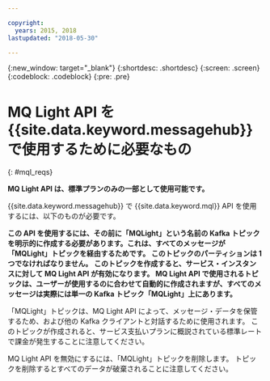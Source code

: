 ```yaml
---

copyright:
  years: 2015, 2018
lastupdated: "2018-05-30"

---
```


{:new_window: target="_blank"}
{:shortdesc: .shortdesc}
{:screen: .screen}
{:codeblock: .codeblock}
{:pre: .pre}

# MQ Light API を {{site.data.keyword.messagehub}} で使用するために必要なもの
{: #mql_reqs}

**MQ Light API は、標準プランのみの一部として使用可能です。**
<br/>

{{site.data.keyword.messagehub}} で {{site.data.keyword.mql}} API を使用するには、以下のものが必要です。 

**この API を使用するには、その前に「MQLight」という名前の Kafka トピックを明示的に作成する必要があります。これは、すべてのメッセージが「MQLight」トピックを経由するためです。 このトピックのパーティションは 1 つでなければなりません。 このトピックを作成すると、サービス・インスタンスに対して MQ Light API が有効になります。 MQ Light API で使用されるトピックは、ユーザーが使用するのに合わせて自動的に作成されますが、すべてのメッセージは実際には単一の Kafka トピック「MQLight」上にあります。** 

「MQLight」トピックは、MQ Light API によって、メッセージ・データを保管するため、および他の Kafka クライアントと対話するために使用されます。 このトピックが作成されると、サービス支払いプランに概説されている標準レートで課金が発生することに注意してください。

MQ Light API を無効にするには、「MQLight」トピックを削除します。 トピックを削除するとすべてのデータが破棄されることに注意してください。
